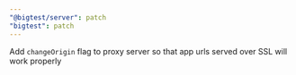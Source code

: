```yaml
---
"@bigtest/server": patch
"bigtest": patch
---
```


Add `changeOrigin` flag to proxy server so that app urls served over SSL will work properly
